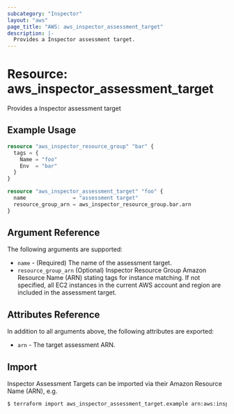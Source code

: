 ```yaml
---
subcategory: "Inspector"
layout: "aws"
page_title: "AWS: aws_inspector_assessment_target"
description: |-
  Provides a Inspector assessment target.
---
```


# Resource: aws_inspector_assessment_target

Provides a Inspector assessment target

## Example Usage

```terraform
resource "aws_inspector_resource_group" "bar" {
  tags = {
    Name = "foo"
    Env  = "bar"
  }
}

resource "aws_inspector_assessment_target" "foo" {
  name               = "assessment target"
  resource_group_arn = aws_inspector_resource_group.bar.arn
}
```

## Argument Reference

The following arguments are supported:

* `name` - (Required) The name of the assessment target.
* `resource_group_arn` (Optional) Inspector Resource Group Amazon Resource Name (ARN) stating tags for instance matching. If not specified, all EC2 instances in the current AWS account and region are included in the assessment target.

## Attributes Reference

In addition to all arguments above, the following attributes are exported:

* `arn` - The target assessment ARN.

## Import

Inspector Assessment Targets can be imported via their Amazon Resource Name (ARN), e.g.

```sh
$ terraform import aws_inspector_assessment_target.example arn:aws:inspector:us-east-1:123456789012:target/0-xxxxxxx
```
